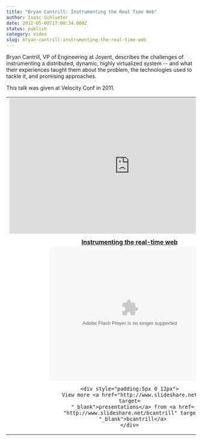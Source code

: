 ```yaml
---
title: "Bryan Cantrill: Instrumenting the Real Time Web"
author: Isaac Schlueter
date: 2012-05-08T17:00:34.000Z
status: publish
category: video
slug: bryan-cantrill-instrumenting-the-real-time-web
---
```

Bryan Cantrill, VP of Engineering at Joyent, describes the challenges of instrumenting a distributed, dynamic, highly virtualized system -- and what their experiences taught them about the problem, the technologies used to tackle it, and promising approaches.

This talk was given at Velocity Conf in 2011.

<table><tr><td align="center">
<iframe width="640" height="360"
src="http://www.youtube.com/embed/F5jCXdTYJYc" frameborder="0"
allowfullscreen></iframe>

  <div style="width:425px" id="__ss_8332407">
    <strong style="display:block;margin:12px 0 4px"><a href=
    "http://www.slideshare.net/bcantrill/instrumenting-the-realtime-web"
    title="Instrumenting the real-time web" target=
    "_blank">Instrumenting the real-time web</a></strong>
    <object id="__sse8332407" width="425" height="355">
      <param name="movie" value=
      "http://static.slidesharecdn.com/swf/ssplayer2.swf?doc=velocity-110616190636-phpapp02&amp;stripped_title=instrumenting-the-realtime-web&amp;userName=bcantrill">
      <param name="allowFullScreen" value="true">
      <param name="allowScriptAccess" value="always">
      <param name="wmode" value="transparent">
      <embed name="__sse8332407" src=
      "http://static.slidesharecdn.com/swf/ssplayer2.swf?doc=velocity-110616190636-phpapp02&amp;stripped_title=instrumenting-the-realtime-web&amp;userName=bcantrill"
      type="application/x-shockwave-flash" allowscriptaccess=
      "always" allowfullscreen="true" wmode="transparent" width=
      "425" height="355">
    </object>

    <div style="padding:5px 0 12px">
      View more <a href="http://www.slideshare.net/" target=
      "_blank">presentations</a> from <a href=
      "http://www.slideshare.net/bcantrill" target=
      "_blank">bcantrill</a>
    </div>
  </div>
</td></td></table>
